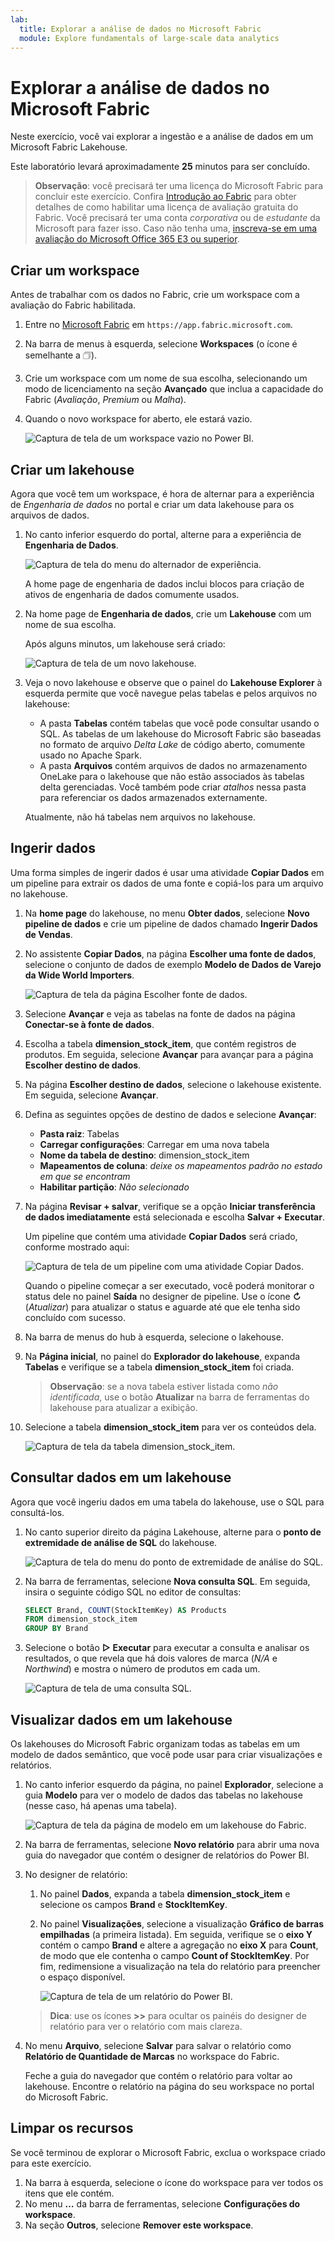 ```yaml
---
lab:
  title: Explorar a análise de dados no Microsoft Fabric
  module: Explore fundamentals of large-scale data analytics
---
```


# Explorar a análise de dados no Microsoft Fabric

Neste exercício, você vai explorar a ingestão e a análise de dados em um Microsoft Fabric Lakehouse.

Este laboratório levará aproximadamente **25** minutos para ser concluído.

> **Observação**: você precisará ter uma licença do Microsoft Fabric para concluir este exercício. Confira [Introdução ao Fabric](https://learn.microsoft.com/fabric/get-started/fabric-trial) para obter detalhes de como habilitar uma licença de avaliação gratuita do Fabric. Você precisará ter uma conta *corporativa* ou de *estudante* da Microsoft para fazer isso. Caso não tenha uma, [inscreva-se em uma avaliação do Microsoft Office 365 E3 ou superior](https://www.microsoft.com/microsoft-365/business/compare-more-office-365-for-business-plans).

## Criar um workspace

Antes de trabalhar com os dados no Fabric, crie um workspace com a avaliação do Fabric habilitada.

1. Entre no [Microsoft Fabric](https://app.fabric.microsoft.com) em `https://app.fabric.microsoft.com`.
2. Na barra de menus à esquerda, selecione **Workspaces** (o ícone é semelhante a &#128455;).
3. Crie um workspace com um nome de sua escolha, selecionando um modo de licenciamento na seção **Avançado** que inclua a capacidade do Fabric (*Avaliação*, *Premium* ou *Malha*).
4. Quando o novo workspace for aberto, ele estará vazio.

    ![Captura de tela de um workspace vazio no Power BI.](./images/new-workspace.png)

## Criar um lakehouse

Agora que você tem um workspace, é hora de alternar para a experiência de *Engenharia de dados* no portal e criar um data lakehouse para os arquivos de dados.

1. No canto inferior esquerdo do portal, alterne para a experiência de **Engenharia de Dados**.

    ![Captura de tela do menu do alternador de experiência.](./images/fabric-switcher.png)

    A home page de engenharia de dados inclui blocos para criação de ativos de engenharia de dados comumente usados.

2. Na home page de **Engenharia de dados**, crie um **Lakehouse** com um nome de sua escolha.

    Após alguns minutos, um lakehouse será criado:

    ![Captura de tela de um novo lakehouse.](./images/new-lakehouse.png)

3. Veja o novo lakehouse e observe que o painel do **Lakehouse Explorer** à esquerda permite que você navegue pelas tabelas e pelos arquivos no lakehouse:
    - A pasta **Tabelas** contém tabelas que você pode consultar usando o SQL. As tabelas de um lakehouse do Microsoft Fabric são baseadas no formato de arquivo *Delta Lake* de código aberto, comumente usado no Apache Spark.
    - A pasta **Arquivos** contém arquivos de dados no armazenamento OneLake para o lakehouse que não estão associados às tabelas delta gerenciadas. Você também pode criar *atalhos* nessa pasta para referenciar os dados armazenados externamente.

    Atualmente, não há tabelas nem arquivos no lakehouse.

## Ingerir dados

Uma forma simples de ingerir dados é usar uma atividade **Copiar Dados** em um pipeline para extrair os dados de uma fonte e copiá-los para um arquivo no lakehouse.

1. Na **home page** do lakehouse, no menu **Obter dados**, selecione **Novo pipeline de dados** e crie um pipeline de dados chamado **Ingerir Dados de Vendas**.
1. No assistente **Copiar Dados**, na página **Escolher uma fonte de dados**, selecione o conjunto de dados de exemplo **Modelo de Dados de Varejo da Wide World Importers**.

    ![Captura de tela da página Escolher fonte de dados.](./images/choose-data-source.png)

1. Selecione **Avançar** e veja as tabelas na fonte de dados na página **Conectar-se à fonte de dados**.
1. Escolha a tabela **dimension_stock_item**, que contém registros de produtos. Em seguida, selecione **Avançar** para avançar para a página **Escolher destino de dados**.
1. Na página **Escolher destino de dados**, selecione o lakehouse existente. Em seguida, selecione **Avançar**.
1. Defina as seguintes opções de destino de dados e selecione **Avançar**:
    - **Pasta raiz**: Tabelas
    - **Carregar configurações**: Carregar em uma nova tabela
    - **Nome da tabela de destino**: dimension_stock_item
    - **Mapeamentos de coluna**: *deixe os mapeamentos padrão no estado em que se encontram*
    - **Habilitar partição**: *Não selecionado*
1. Na página **Revisar + salvar**, verifique se a opção **Iniciar transferência de dados imediatamente** está selecionada e escolha **Salvar + Executar**.

    Um pipeline que contém uma atividade **Copiar Dados** será criado, conforme mostrado aqui:

    ![Captura de tela de um pipeline com uma atividade Copiar Dados.](./images/copy-data-pipeline.png)

    Quando o pipeline começar a ser executado, você poderá monitorar o status dele no painel **Saída** no designer de pipeline. Use o ícone **&#8635;** (*Atualizar*) para atualizar o status e aguarde até que ele tenha sido concluído com sucesso.

1. Na barra de menus do hub à esquerda, selecione o lakehouse.
1. Na **Página inicial**, no painel do **Explorador do lakehouse**, expanda **Tabelas** e verifique se a tabela **dimension_stock_item** foi criada.

    > **Observação**: se a nova tabela estiver listada como *não identificada*, use o botão **Atualizar** na barra de ferramentas do lakehouse para atualizar a exibição.

1. Selecione a tabela **dimension_stock_item** para ver os conteúdos dela.

    ![Captura de tela da tabela dimension_stock_item.](./images/dimProduct.png)

## Consultar dados em um lakehouse

Agora que você ingeriu dados em uma tabela do lakehouse, use o SQL para consultá-los.

1. No canto superior direito da página Lakehouse, alterne para o **ponto de extremidade de análise de SQL** do lakehouse.

    ![Captura de tela do menu do ponto de extremidade de análise do SQL.](./images/endpoint-switcher.png)

1. Na barra de ferramentas, selecione **Nova consulta SQL**. Em seguida, insira o seguinte código SQL no editor de consultas:

    ```sql
    SELECT Brand, COUNT(StockItemKey) AS Products
    FROM dimension_stock_item
    GROUP BY Brand
    ```

1. Selecione o botão **&#9655; Executar** para executar a consulta e analisar os resultados, o que revela que há dois valores de marca (*N/A* e *Northwind*) e mostra o número de produtos em cada um.

    ![Captura de tela de uma consulta SQL.](./images/sql-query.png)

## Visualizar dados em um lakehouse

Os lakehouses do Microsoft Fabric organizam todas as tabelas em um modelo de dados semântico, que você pode usar para criar visualizações e relatórios.

1. No canto inferior esquerdo da página, no painel **Explorador**, selecione a guia **Modelo** para ver o modelo de dados das tabelas no lakehouse (nesse caso, há apenas uma tabela).

    ![Captura de tela da página de modelo em um lakehouse do Fabric.](./images/fabric-model.png)

1. Na barra de ferramentas, selecione **Novo relatório** para abrir uma nova guia do navegador que contém o designer de relatórios do Power BI.
1. No designer de relatório:
    1. No painel **Dados**, expanda a tabela **dimension_stock_item** e selecione os campos **Brand** e **StockItemKey**.
    1. No painel **Visualizações**, selecione a visualização **Gráfico de barras empilhadas** (a primeira listada). Em seguida, verifique se o **eixo Y** contém o campo **Brand** e altere a agregação no **eixo X** para **Count**, de modo que ele contenha o campo **Count of StockItemKey**. Por fim, redimensione a visualização na tela do relatório para preencher o espaço disponível.

        ![Captura de tela de um relatório do Power BI.](./images/fabric-report.png)

    > **Dica**: use os ícones **>>** para ocultar os painéis do designer de relatório para ver o relatório com mais clareza.

1. No menu **Arquivo**, selecione **Salvar** para salvar o relatório como **Relatório de Quantidade de Marcas** no workspace do Fabric.

    Feche a guia do navegador que contém o relatório para voltar ao lakehouse. Encontre o relatório na página do seu workspace no portal do Microsoft Fabric.

## Limpar os recursos

Se você terminou de explorar o Microsoft Fabric, exclua o workspace criado para este exercício.

1. Na barra à esquerda, selecione o ícone do workspace para ver todos os itens que ele contém.
2. No menu **…** da barra de ferramentas, selecione **Configurações do workspace**.
3. Na seção **Outros**, selecione **Remover este workspace**.
